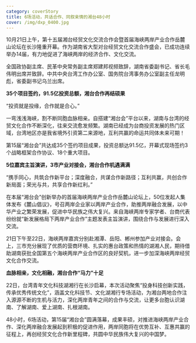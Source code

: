 ```yaml
---
category: coverStory
title: 6场活动，共话合作、同叙亲情的湘台48小时
cover: /img/dxp_0400.jpg
---
```



10月21日上午，第十五届湘台经贸文化交流合作会暨首届海峡两岸产业合作岳麓山论坛在长沙隆重开幕。作为湖南省大型对台经贸文化交流合作盛会，已成功连续举办14届，有力地促进了海峡两岸的经济合作、文化交流。

全国政协副主席、民革中央常务副主席郑建邦视频致辞，湖南省委副书记、省长毛伟明出席并致辞。中共中央台湾工作办公室、国务院台湾事务办公室副主任龙明彪，省委副书记乌兰出席。

**35个项目签约，91.5亿投资总额，湘台合作再结硕果**

“投资就是投缘，合作就是合心。”

一弯浅浅海峡，割不断同胞血脉相亲。自搭建“湘台会”平台以来，湖南与台湾的经贸文化合作不断深化，往来交流愈发频繁。湖南已经成为台商投资发展的热门区域，台湾地区亦是我省境外引资第二来源地，互利共赢的命运共同体未来可期！

第15届“湘台会”共达成35个签约项目成果，投资总额达91.5亿，开幕式现场签约3个战略框架合作协议、18个重大项目。

**5位嘉宾主旨演讲，3市产业对接会，湘台合作机遇满满**

“携手同心，共筑合作新平台；深度融合，共谋合作新路径；互利共赢，共创合作新局面；荣光与共，共享合作新红利。”

在本届“湘台会”创新举办的首届海峡两岸产业合作岳麓山论坛上，50位发起人集体发布《麓山倡议》，号召两岸企业家以两岸产业合作，助推两岸融合发展，以中华产业之繁荣发展，促进中华民族之伟大复兴。来自海峡两岸专家学者、台商代表纷纷就“新发展格局下两岸产业合作”主题发表主旨演讲，围绕合作与发展进行深入交流。

21日下午至22日，海峡两岸嘉宾分别赴湘潭、岳阳、郴州参加产业对接会。会上，三市充分展现了优质的营商环境、扎实的惠台政策和热情的湖湘人民，期待借助湖南获批全国第五个海峡两岸产业合作区的良好契机，进一步加深海峡两岸经贸文化合作交流。

**血脉相亲，文化相融，湘台合作“马力”十足**

22日，台湾青年文化科技湖湘行在长沙启幕，本次活动聚焦“投身科技创新实践，传承优秀传统文化”，涵盖文化科技节、文化湖湘行专场活动，为湘台两地合作注入源源不断的生机与活力，深化两岸青年之间的合作与交流，让更多台胞认识湖南、了解湖南、爱上湖南、扎根湖南。

48小时，6场活动，第15届“湘台会”圆满落幕，成果丰硕，对推进海峡两岸产业合作、深化两岸融合发展起到积极的促进作用，两岸同胞将在优势互补、互惠共赢的征程上，再创经贸文化合作新里程碑，共圆中华民族伟大复兴的中国梦。